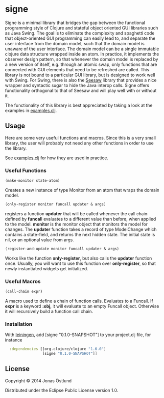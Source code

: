 # signe

Signe is a minimal library that bridges the gap between the functional programming style of Clojure and stateful object oriented GUI libraries such as Java Swing. The goal is to eliminate the complexity and spaghetti code that object-oriented GUI programming can easily lead to, and separate the user interface from the domain model, such that the domain model is unaware of the user interface. The domain model can be a single immutable clojure data structure wrapped inside an atom. In practice, it implements the observer design pattern, so that whenever the domain model is replaced by a new version of itself, e.g. through an atomic swap, only functions that are connected with GUI elements that need to be refreshed are called. This library is not bound to a particular GUI library, but is designed to work well with Swing. For Swing, there is also the [Seesaw](https://github.com/daveray/seesaw) library that provides a nice wrapper and syntactic sugar to hide the Java interop calls. Signe offers functionality orthogonal to that of Seesaw and will play well with or without it.

The functionality of this library is best appreciated by taking a look at the examples in [examples.clj](src/signe/examples.clj).

## Usage
Here are some very useful functions and macros. Since this is a very small library, the user will probably not need any other functions in order to use the library.

See [examples.clj](src/signe/examples.clj) for how they are used in practice.

### Useful Functions
```clojure
(make-monitor state-atom)
```
Creates a new instance of type Monitor from an atom that wraps the domain model.

```clojure
(only-register monitor funcall updater & args)
```
registers a function **updater** that will be called whenever the call chain defined by **funcall** evaluates to a different value than before, when applied to the model. **monitor** is the monitor object that monitors the model for changes. The **updater** function takes a record of type ModelChange which contains a state-field, and returns the next hidden state. The initial state is nil, or an optional value from args.

```clojure
(register-and-update monitor funcall updater & args)
```
Works like the function **only-register**, but also calls the **updater** function once. Usually, you will want to use this function over **only-register**, so that newly instantiated widgets get initialized.


### Useful Macros
```clojure
(call-chain expr)
```
A macro used to define a chain of function calls. Evaluates to a Funcall. If **expr** is a keyword **:obj**, it will evaluate to an empty Funcall object. Otherwise it will recursively build a function call chain.

### Installation
With [leiningen](https://github.com/technomancy/leiningen), add [signe "0.1.0-SNAPSHOT"] to your project.clj file, for instance
```clojure
  :dependencies [[org.clojure/clojure "1.6.0"]
                 [signe "0.1.0-SNAPSHOT"]]
```

## License

Copyright © 2014 Jonas Östlund

Distributed under the Eclipse Public License version 1.0.
